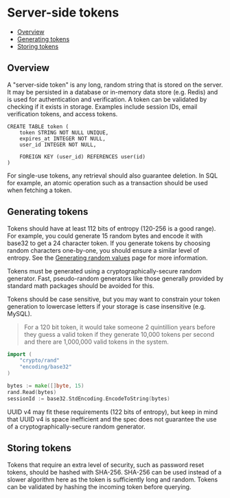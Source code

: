 # Server-side tokens

- [Overview](#overview)
- [Generating tokens](#generating-tokens)
- [Storing tokens](#storing-tokens)

## Overview

A "server-side token" is any long, random string that is stored on the server. It may be persisted in a database or in-memory data store (e.g. Redis) and is used for authentication and verification. A token can be validated by checking if it exists in storage. Examples include session IDs, email verification tokens, and access tokens.

```
CREATE TABLE token (
	token STRING NOT NULL UNIQUE,
	expires_at INTEGER NOT NULL,
	user_id INTEGER NOT NULL,

	FOREIGN KEY (user_id) REFERENCES user(id)
)
```

For single-use tokens, any retrieval should also guarantee deletion. In SQL for example, an atomic operation such as a transaction should be used when fetching a token.

## Generating tokens

Tokens should have at least 112 bits of entropy (120-256 is a good range). For example, you could generate 15 random bytes and encode it with base32 to get a 24 character token. If you generate tokens by choosing random characters one-by-one, you should ensure a similar level of entropy. See the [Generating random values](/random-values.md) page for more information.

Tokens must be generated using a cryptographically-secure random generator. Fast, pseudo-random generators like those generally provided by standard math packages should be avoided for this.

Tokens should be case sensitive, but you may want to constrain your token generation to lowercase letters if your storage is case insensitive (e.g. MySQL).

> For a 120 bit token, it would take someone 2 quintillion years before they guess a valid token if they generate 10,000 tokens per second and there are 1,000,000 valid tokens in the system.

```go
import (
	"crypto/rand"
	"encoding/base32"
)

bytes := make([]byte, 15)
rand.Read(bytes)
sessionId := base32.StdEncoding.EncodeToString(bytes)
```

UUID v4 may fit these requirements (122 bits of entropy), but keep in mind that UUID v4 is space inefficient and the spec does not guarantee the use of a cryptographically-secure random generator.

## Storing tokens

Tokens that require an extra level of security, such as password reset tokens, should be hashed with SHA-256. SHA-256 can be used instead of a slower algorithm here as the token is sufficiently long and random. Tokens can be validated by hashing the incoming token before querying.

